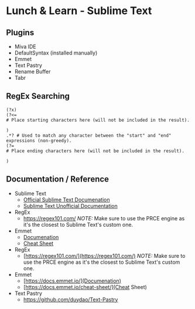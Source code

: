 # Lunch & Learn - Sublime Text

## Plugins
- Miva IDE
- DefaultSyntax (installed manually)
- Emmet
- Text Pastry
- Rename Buffer
- Tabr

## RegEx Searching
```
(?x)
(?<=
# Place starting characters here (will not be included in the result).

)
.*? # Used to match any character between the "start" and "end" expressions (non-greedy).
(?=
# Place ending characters here (will not be included in the result).

)
```

## Documentation / Reference
- Sublime Text
	- [Official Sublime Text Documenation](https://www.sublimetext.com/docs/3/)
	- [Sublime Text Unofficial Documentation](http://docs.sublimetext.info/en/latest/)
- RegEx
	- https://regex101.com/ *NOTE:* Make sure to use the PRCE engine as it's the closest to Sublime Text's custom one.
- Emmet
	- [Documenation](https://docs.emmet.io/)
	- [Cheat Sheet](https://docs.emmet.io/cheat-sheet/)
- RegEx
	* [https://regex101.com/](https://regex101.com/) *NOTE:* Make sure to use the PRCE engine as it's the closest to Sublime Text's custom one.
- Emmet
	* [https://docs.emmet.io/](Documenation)
	* [https://docs.emmet.io/cheat-sheet/](Cheat Sheet)
- Text Pastry
	* https://github.com/duydao/Text-Pastry
